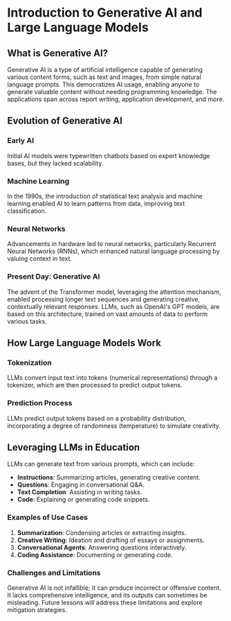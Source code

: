 # Introduction to Generative AI and Large Language Models

## What is Generative AI?

Generative AI is a type of artificial intelligence capable of generating various content forms, such as text and images, from simple natural language prompts. This democratizes AI usage, enabling anyone to generate valuable content without needing programming knowledge. The applications span across report writing, application development, and more.

## Evolution of Generative AI

### Early AI

Initial AI models were typewritten chatbots based on expert knowledge bases, but they lacked scalability.

### Machine Learning

In the 1990s, the introduction of statistical text analysis and machine learning enabled AI to learn patterns from data, improving text classification.

### Neural Networks

Advancements in hardware led to neural networks, particularly Recurrent Neural Networks (RNNs), which enhanced natural language processing by valuing context in text.

### Present Day: Generative AI

The advent of the Transformer model, leveraging the attention mechanism, enabled processing longer text sequences and generating creative, contextually relevant responses. LLMs, such as OpenAI's GPT models, are based on this architecture, trained on vast amounts of data to perform various tasks.

## How Large Language Models Work

### Tokenization

LLMs convert input text into tokens (numerical representations) through a tokenizer, which are then processed to predict output tokens.

### Prediction Process

LLMs predict output tokens based on a probability distribution, incorporating a degree of randomness (temperature) to simulate creativity.

## Leveraging LLMs in Education

LLMs can generate text from various prompts, which can include:

- **Instructions**: Summarizing articles, generating creative content.
- **Questions**: Engaging in conversational Q&A.
- **Text Completion**: Assisting in writing tasks.
- **Code**: Explaining or generating code snippets.

### Examples of Use Cases

1. **Summarization**: Condensing articles or extracting insights.
2. **Creative Writing**: Ideation and drafting of essays or assignments.
3. **Conversational Agents**: Answering questions interactively.
4. **Coding Assistance**: Documenting or generating code.

### Challenges and Limitations

Generative AI is not infallible; it can produce incorrect or offensive content. It lacks comprehensive intelligence, and its outputs can sometimes be misleading. Future lessons will address these limitations and explore mitigation strategies.
